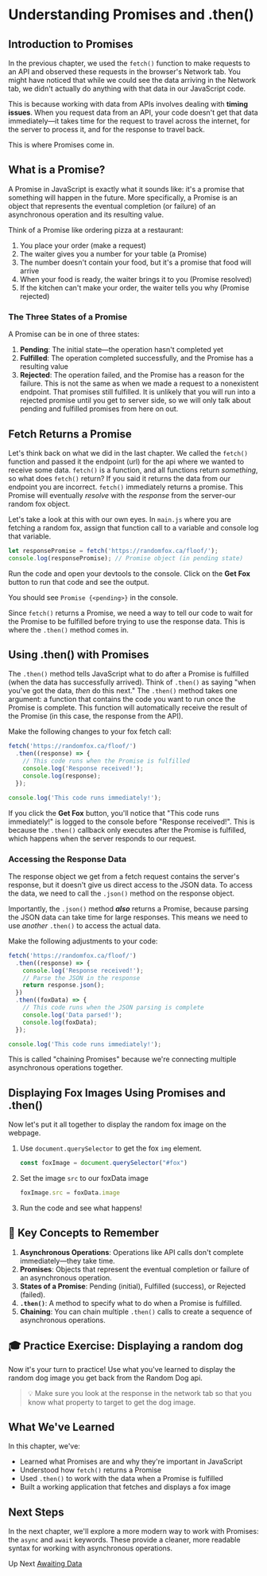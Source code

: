 # Understanding Promises and .then()

## Introduction to Promises

In the previous chapter, we used the `fetch()` function to make requests to an API and observed these requests in the browser's Network tab. You might have noticed that while we could see the data arriving in the Network tab, we didn't actually do anything with that data in our JavaScript code.

This is because working with data from APIs involves dealing with **timing issues**. When you request data from an API, your code doesn't get that data immediately—it takes time for the request to travel across the internet, for the server to process it, and for the response to travel back.

This is where Promises come in.

## What is a Promise?

A Promise in JavaScript is exactly what it sounds like: it's a promise that something will happen in the future. More specifically, a Promise is an object that represents the eventual completion (or failure) of an asynchronous operation and its resulting value.

Think of a Promise like ordering pizza at a restaurant:
1. You place your order (make a request)
2. The waiter gives you a number for your table (a Promise)
3. The number doesn't contain your food, but it's a promise that food will arrive
4. When your food is ready, the waiter brings it to you (Promise resolved)
5. If the kitchen can't make your order, the waiter tells you why (Promise rejected)

### The Three States of a Promise

A Promise can be in one of three states:
1. **Pending**: The initial state—the operation hasn't completed yet
2. **Fulfilled**: The operation completed successfully, and the Promise has a resulting value
3. **Rejected**: The operation failed, and the Promise has a reason for the failure. This is not the same as when we made a request to a nonexistent endpoint. That promises still fulfilled. It is unlikely that you will run into a rejected promise until you get to server side, so we will only talk about pending and fulfilled promises from here on out.

## Fetch Returns a Promise

Let's think back on what we did in the last chapter. We called the `fetch()` function and passed it the endpoint (url) for the api where we wanted to receive some data. `fetch()` is a function, and all functions return *something*, so what does `fetch()` return? If you said it returns the data from our endpoint you are incorrect. `fetch()` immediately returns a promise. This Promise will eventually *resolve* with the *response* from the server-our random fox object.

Let's take a look at this with our own eyes. In `main.js` where you are fetching a random fox, assign that function call to a variable and console log that variable. 

```javascript
let responsePromise = fetch('https://randomfox.ca/floof/');
console.log(responsePromise); // Promise object (in pending state)
```

Run the code and open your devtools to the console. Click on the **Get Fox** button to run that code and see the output. 

You should see `Promise {<pending>}` in the console. 

Since `fetch()` returns a Promise, we need a way to tell our code to wait for the Promise to be fulfilled before trying to use the response data. This is where the `.then()` method comes in.

## Using .then() with Promises

The `.then()` method tells JavaScript what to do after a Promise is fulfilled (when the data has successfully arrived). Think of `.then()` as saying "when you've got the data, *then* do this next."
The `.then()` method takes one argument: a function that contains the code you want to run once the Promise is complete. This function will automatically receive the result of the Promise (in this case, the response from the API). 

Make the following changes to your fox fetch call:
```javascript
fetch('https://randomfox.ca/floof/')
  .then((response) => {
    // This code runs when the Promise is fulfilled
    console.log('Response received!');
    console.log(response);
  });

console.log('This code runs immediately!');
```

If you click the **Get Fox** button, you'll notice that "This code runs immediately!" is logged to the console before "Response received!". This is because the `.then()` callback only executes after the Promise is fulfilled, which happens when the server responds to our request. 

### Accessing the Response Data

The response object we get from a fetch request contains the server's response, but it doesn't give us direct access to the JSON data. To access the data, we need to call the `.json()` method on the response object.

Importantly, the `.json()` method ***also*** returns a Promise, because parsing the JSON data can take time for large responses. This means we need to use *another* `.then()` to access the actual data. 

Make the following adjustments to your code:

```javascript
fetch('https://randomfox.ca/floof/')
  .then((response) => {
    console.log('Response received!');
    // Parse the JSON in the response
    return response.json();
  })
  .then((foxData) => {
    // This code runs when the JSON parsing is complete
    console.log('Data parsed!');
    console.log(foxData);
  });

console.log('This code runs immediately!');
```

This is called "chaining Promises" because we're connecting multiple asynchronous operations together.

## Displaying Fox Images Using Promises and .then()

Now let's put it all together to display the random fox image on the webpage. 

1. Use `document.querySelector` to get the fox `img` element. 
    ```javascript
    const foxImage = document.querySelector("#fox")
    ```
2. Set the image `src` to our foxData image
    ```javascript
    foxImage.src = foxData.image
    ```
3. Run the code and see what happens!


## 📓 Key Concepts to Remember

1. **Asynchronous Operations**: Operations like API calls don't complete immediately—they take time.
2. **Promises**: Objects that represent the eventual completion or failure of an asynchronous operation.
3. **States of a Promise**: Pending (initial), Fulfilled (success), or Rejected (failed).
4. **`.then()`**: A method to specify what to do when a Promise is fulfilled.
5. **Chaining**: You can chain multiple `.then()` calls to create a sequence of asynchronous operations.

## 🎓 Practice Exercise: Displaying a random dog

Now it's your turn to practice! Use what you've learned to display the random dog image you get back from the Random Dog api. 

>💡 Make sure you look at the response in the network tab so that you know what property to target to get the dog image.

## What We've Learned

In this chapter, we've:
- Learned what Promises are and why they're important in JavaScript
- Understood how `fetch()` returns a Promise
- Used `.then()` to work with the data when a Promise is fulfilled
- Built a working application that fetches and displays a fox image

## Next Steps

In the next chapter, we'll explore a more modern way to work with Promises: the `async` and `await` keywords. These provide a cleaner, more readable syntax for working with asynchronous operations.

Up Next [Awaiting Data](./FD_INTRO_TO_ASYNC.md)